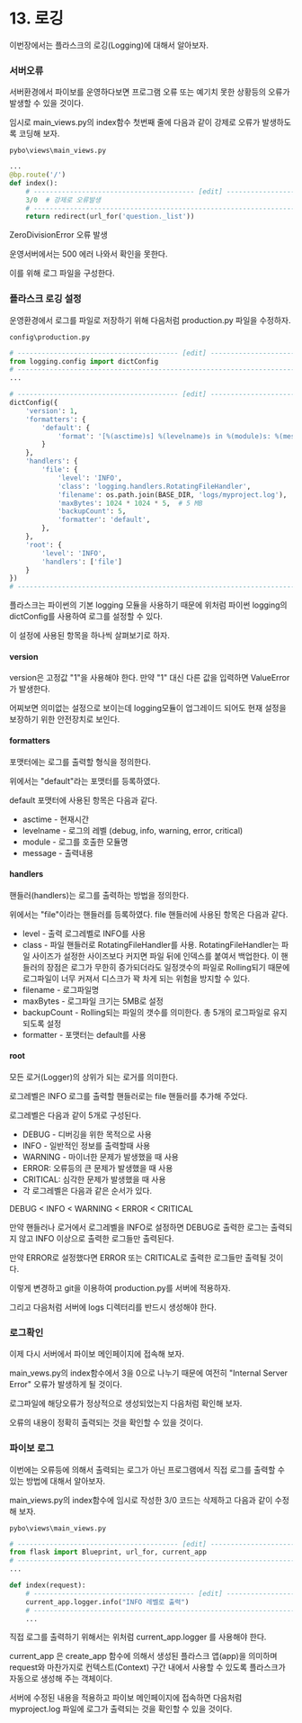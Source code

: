 # 13. 로깅

이번장에서는 플라스크의 로깅(Logging)에 대해서 알아보자.

### 서버오류

서버환경에서 파이보를 운영하다보면 프로그램 오류 또는 예기치 못한 상황등의 오류가 발생할 수 있을 것이다. 

임시로 main_views.py의 index함수 첫번째 줄에 다음과 같이 강제로 오류가 발생하도록 코딩해 보자.

`pybo\views\main_views.py`

```python
...
@bp.route('/')
def index():
    # ---------------------------------------- [edit] ---------------------------------------- #
    3/0  # 강제로 오류발생
    # ---------------------------------------------------------------------------------------- #
    return redirect(url_for('question._list'))
```

ZeroDivisionError 오류 발생

운영서버에서는 500 에러 나와서 확인을 못한다.

이를 위해 로그 파일을 구성한다.

### 플라스크 로깅 설정

운영환경에서 로그를 파일로 저장하기 위해 다음처럼 production.py 파일을 수정하자.

`config\production.py`

```python
# ---------------------------------------- [edit] ---------------------------------------- #
from logging.config import dictConfig
# ---------------------------------------------------------------------------------------- #
...

# ---------------------------------------- [edit] ---------------------------------------- #
dictConfig({
    'version': 1,
    'formatters': {
        'default': {
            'format': '[%(asctime)s] %(levelname)s in %(module)s: %(message)s',
        }
    },
    'handlers': {
        'file': {
            'level': 'INFO',
            'class': 'logging.handlers.RotatingFileHandler',
            'filename': os.path.join(BASE_DIR, 'logs/myproject.log'),
            'maxBytes': 1024 * 1024 * 5,  # 5 MB
            'backupCount': 5,
            'formatter': 'default',
        },
    },
    'root': {
        'level': 'INFO',
        'handlers': ['file']
    }
})
# ---------------------------------------------------------------------------------------- #
```

플라스크는 파이썬의 기본 logging 모듈을 사용하기 때문에 위처럼 파이썬 logging의 dictConfig를 사용하여 로그를 설정할 수 있다.

이 설정에 사용된 항목을 하나씩 살펴보기로 하자.

#### version

version은 고정값 "1"을 사용해야 한다. 만약 "1" 대신 다른 값을 입력하면 ValueError 가 발생한다. 

어찌보면 의미없는 설정으로 보이는데 logging모듈이 업그레이드 되어도 현재 설정을 보장하기 위한 안전장치로 보인다.

#### formatters

포맷터에는 로그를 출력할 형식을 정의한다. 

위에서는 "default"라는 포맷터를 등록하였다. 

default 포맷터에 사용된 항목은 다음과 같다.

- asctime - 현재시간
- levelname - 로그의 레벨 (debug, info, warning, error, critical)
- module - 로그를 호출한 모듈명
- message - 출력내용

#### handlers

핸들러(handlers)는 로그를 출력하는 방법을 정의한다. 

위에서는 "file"이라는 핸들러를 등록하였다. file 핸들러에 사용된 항목은 다음과 같다.

- level - 출력 로그레벨로 INFO를 사용
- class - 파일 핸들러로 RotatingFileHandler를 사용. RotatingFileHandler는 파일 사이즈가 설정한 사이즈보다 커지면 파일 뒤에 인덱스를 붙여서 백업한다. 이 핸들러의 장점은 로그가 무한히 증가되더라도 일정갯수의 파일로 Rolling되기 때문에 로그파일이 너무 커져서 디스크가 꽉 차게 되는 위험을 방지할 수 있다.
- filename - 로그파일명
- maxBytes - 로그파일 크기는 5MB로 설정
- backupCount - Rolling되는 파일의 갯수를 의미한다. 총 5개의 로그파일로 유지되도록 설정
- formatter - 포맷터는 default를 사용

#### root

모든 로거(Logger)의 상위가 되는 로거를 의미한다. 

로그레벨은 INFO 로그를 출력할 핸들러로는 file 핸들러를 추가해 주었다.

로그레벨은 다음과 같이 5개로 구성된다.

- DEBUG - 디버깅을 위한 목적으로 사용
- INFO - 일반적인 정보를 출력할때 사용
- WARNING - 마이너한 문제가 발생했을 때 사용
- ERROR: 오류등의 큰 문제가 발생했을 때 사용
- CRITICAL: 심각한 문제가 발생했을 때 사용
- 각 로그레벨은 다음과 같은 순서가 있다.

DEBUG < INFO < WARNING < ERROR < CRITICAL

만약 핸들러나 로거에서 로그레벨을 INFO로 설정하면 DEBUG로 출력한 로그는 출력되지 않고 INFO 이상으로 출력한 로그들만 출력된다. 

만약 ERROR로 설정했다면 ERROR 또는 CRITICAL로 출력한 로그들만 출력될 것이다.

이렇게 변경하고 git을 이용하여 production.py를 서버에 적용하자.

그리고 다음처럼 서버에 logs 디렉터리를 반드시 생성해야 한다.


### 로그확인

이제 다시 서버에서 파이보 메인페이지에 접속해 보자. 

main_vews.py의 index함수에서 3을 0으로 나누기 때문에 여전히 "Internal Server Error" 오류가 발생하게 될 것이다.

로그파일에 해당오류가 정상적으로 생성되었는지 다음처럼 확인해 보자.

오류의 내용이 정확히 출력되는 것을 확인할 수 있을 것이다.

### 파이보 로그

이번에는 오류등에 의해서 출력되는 로그가 아닌 프로그램에서 직접 로그를 출력할 수 있는 방법에 대해서 알아보자.

main_views.py의 index함수에 임시로 작성한 3/0 코드는 삭제하고 다음과 같이 수정해 보자.

`pybo\views\main_views.py`

```python
# ---------------------------------------- [edit] ---------------------------------------- #
from flask import Blueprint, url_for, current_app
# ---------------------------------------------------------------------------------------- #
...

def index(request):
    # ---------------------------------------- [edit] ---------------------------------------- #
    current_app.logger.info("INFO 레벨로 출력")
    # ---------------------------------------------------------------------------------------- #
    ...
```

직접 로그를 출력하기 위해서는 위처럼 current_app.logger 를 사용해야 한다. 

current_app 은 create_app 함수에 의해서 생성된 플라스크 앱(app)을 의미하며 request와 마찬가지로 컨텍스트(Context) 구간 내에서 사용할 수 있도록 플라스크가 자동으로 생성해 주는 객체이다.

서버에 수정된 내용을 적용하고 파이보 메인페이지에 접속하면 다음처럼 myproject.log 파일에 로그가 출력되는 것을 확인할 수 있을 것이다.